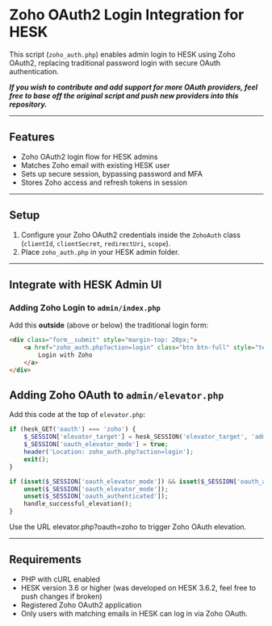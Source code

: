 # Zoho OAuth2 Login Integration for HESK

This script (`zoho_auth.php`) enables admin login to HESK using Zoho OAuth2, replacing traditional password login with secure OAuth authentication.

***If you wish to contribute and add support for more OAuth providers, feel free to base off the original script and push new providers into this repository.***

---

## Features

- Zoho OAuth2 login flow for HESK admins  
- Matches Zoho email with existing HESK user  
- Sets up secure session, bypassing password and MFA  
- Stores Zoho access and refresh tokens in session  

---

## Setup

1. Configure your Zoho OAuth2 credentials inside the `ZohoAuth` class (`clientId`, `clientSecret`, `redirectUri`, `scope`).  
2. Place `zoho_auth.php` in your HESK admin folder.  

---

## Integrate with HESK Admin UI

### Adding Zoho Login to `admin/index.php`

Add this **outside** (above or below) the traditional login form:

```html
<div class="form__submit" style="margin-top: 20px;">
    <a href="zoho_auth.php?action=login" class="btn btn-full" style="text-decoration: none; display: block; text-align: center;">
        Login with Zoho
    </a>
</div>

```

## Adding Zoho OAuth to `admin/elevator.php`

Add this code at the top of `elevator.php`:

```php
if (hesk_GET('oauth') === 'zoho') {
    $_SESSION['elevator_target'] = hesk_SESSION('elevator_target', 'admin_main.php');
    $_SESSION['oauth_elevator_mode'] = true;
    header('Location: zoho_auth.php?action=login');
    exit();
}

if (isset($_SESSION['oauth_elevator_mode']) && isset($_SESSION['oauth_authenticated'])) {
    unset($_SESSION['oauth_elevator_mode']);
    unset($_SESSION['oauth_authenticated']);
    handle_successful_elevation();
}

```
Use the URL elevator.php?oauth=zoho to trigger Zoho OAuth elevation.

---

## Requirements
- PHP with cURL enabled
- HESK version 3.6 or higher (was developed on HESK 3.6.2, feel free to push changes if broken)
- Registered Zoho OAuth2 application
- Only users with matching emails in HESK can log in via Zoho OAuth.
